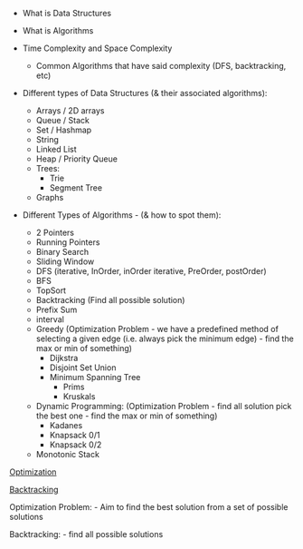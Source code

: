 - What is Data Structures
- What is Algorithms
- Time Complexity and Space Complexity
    - Common Algorithms that have said complexity (DFS, backtracking, etc)
- Different types of Data Structures (& their associated algorithms):
    - Arrays / 2D arrays
    - Queue / Stack
    - Set / Hashmap
    - String
    - Linked List
    - Heap / Priority Queue
    - Trees:
        - Trie
        - Segment Tree
    - Graphs

- Different Types of Algorithms - (& how to spot them):
    - 2 Pointers
    - Running Pointers
    - Binary Search
    - Sliding Window
    - DFS (iterative, InOrder, inOrder iterative, PreOrder, postOrder)
    - BFS
    - TopSort
    - Backtracking (Find all possible solution)
    - Prefix Sum
    - interval 
    - Greedy (Optimization Problem - we have a predefined method of selecting a given edge (i.e. always pick the minimum edge) - find the max or min of something)
        - Dijkstra
        - Disjoint Set Union
        - Minimum Spanning Tree
            - Prims
            - Kruskals
    - Dynamic Programming: (Optimization Problem - find all solution pick the best one - find the max or min of something)
        - Kadanes
        - Knapsack 0/1
        - Knapsack 0/2
    - Monotonic Stack

[Optimization](https://www.youtube.com/watch?v=5dRGRueKU3M&list=PLJULIlvhz0rE83NKhnq7acXYIeA0o1dXb) 

[Backtracking](https://www.youtube.com/watch?v=DKCbsiDBN6c) 

Optimization Problem:
    - Aim to find the best solution from a set of possible solutions

Backtracking:
    - find all possible solutions